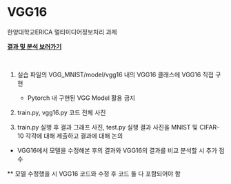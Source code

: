 # VGG16
한양대학교ERICA 멀티미디어정보처리 과제  

[**결과 및 분석 보러가기**](https://www.notion.so/mksmk/mip2021-VGG16-dfaec4957e584d0ea225c3dcfe93c299)

<br>

1. 실습 파일의 VGG_MNIST/model/vgg16 내의 VGG16 클래스에 VGG16 직접 구현

     - Pytorch 내 구현된 VGG Model 활용 금지

2. train.py, vgg16.py 코드 전체 사진

3. train.py 실행 후 결과 그래프 사진, test.py 실행 결과 사진을 MNIST 및 CIFAR-10 각각에 대해 제출하고 결과에 대해 논의

 

* VGG16에서 모델을 수정해본 후의 결과와 VGG16의 결과를 비교 분석할 시 추가 점수

** 모델 수정했을 시 VGG16 코드와 수정 후 코드 둘 다 포함되어야 함